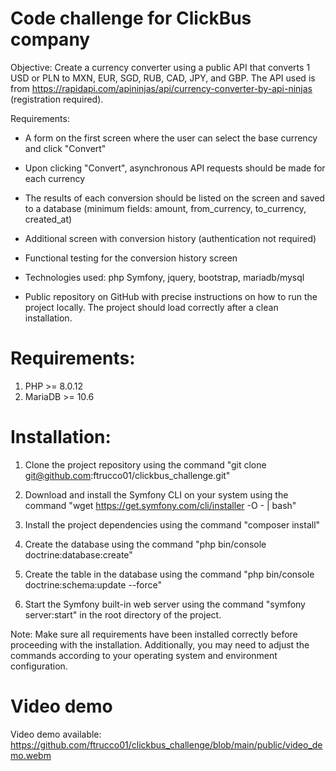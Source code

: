 #  Code challenge for ClickBus company

Objective: Create a currency converter using a public API that converts 1 USD or PLN to MXN, EUR, SGD, RUB, CAD, JPY, and GBP. The API used is from https://rapidapi.com/apininjas/api/currency-converter-by-api-ninjas (registration required).

Requirements:

- A form on the first screen where the user can select the base currency and click "Convert"

- Upon clicking "Convert", asynchronous API requests should be made for each currency

- The results of each conversion should be listed on the screen and saved to a database (minimum fields: amount, from_currency, to_currency, created_at)

- Additional screen with conversion history (authentication not required)

- Functional testing for the conversion history screen

- Technologies used: php Symfony, jquery, bootstrap, mariadb/mysql

- Public repository on GitHub with precise instructions on how to run the project locally. The project should load correctly after a clean installation.

# Requirements:

1. PHP >= 8.0.12
2. MariaDB >= 10.6

# Installation:

1. Clone the project repository using the command "git clone git@github.com:ftrucco01/clickbus_challenge.git"

2. Download and install the Symfony CLI on your system using the command "wget https://get.symfony.com/cli/installer -O - | bash"

3. Install the project dependencies using the command "composer install"

4. Create the database using the command "php bin/console doctrine:database:create"

5. Create the table in the database using the command "php bin/console doctrine:schema:update --force"

6. Start the Symfony built-in web server using the command "symfony server:start" in the root directory of the project.

Note: Make sure all requirements have been installed correctly before proceeding with the installation. Additionally, you may need to adjust the commands according to your operating system and environment configuration.

# Video demo

Video demo available: https://github.com/ftrucco01/clickbus_challenge/blob/main/public/video_demo.webm
